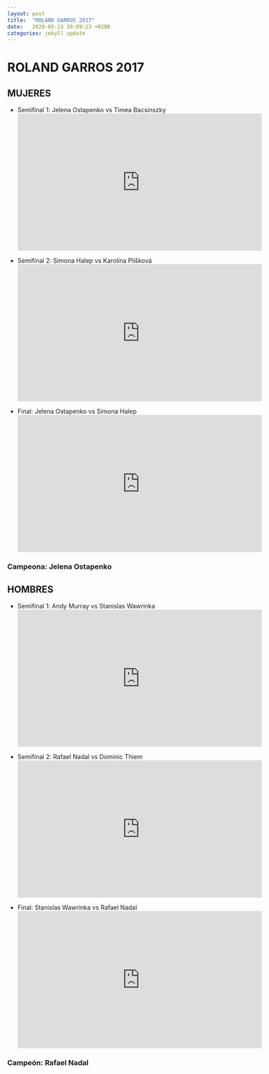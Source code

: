 ```yaml
---
layout: post
title:  "ROLAND GARROS 2017"
date:   2020-05-13 20:09:23 +0200
categories: jekyll update
---
```


# ROLAND GARROS 2017

## MUJERES
* Semifinal 1: Jelena Ostapenko vs Timea Bacsinszky <iframe width="560" height="315" src="https://www.youtube.com/embed/CZpV-naj5r8" frameborder="0" allow="accelerometer; autoplay; encrypted-media; gyroscope; picture-in-picture" allowfullscreen></iframe>

* Semifinal 2: Simona Halep vs Karolína Plíšková  <iframe width="560" height="315" src="https://www.youtube.com/embed/bXZotufWwno" frameborder="0" allow="accelerometer; autoplay; encrypted-media; gyroscope; picture-in-picture" allowfullscreen></iframe>

* Final: Jelena Ostapenko vs Simona Halep  <iframe width="560" height="315" src="https://www.youtube.com/embed/obUCEKiGnf0" frameborder="0" allow="accelerometer; autoplay; encrypted-media; gyroscope; picture-in-picture" allowfullscreen></iframe>

### Campeona: Jelena Ostapenko

## HOMBRES
* Semifinal 1: Andy Murray vs Stanislas Wawrinka <iframe width="560" height="315" src="https://www.youtube.com/embed/jnAwoyYygAw" frameborder="0" allow="accelerometer; autoplay; encrypted-media; gyroscope; picture-in-picture" allowfullscreen></iframe>

* Semifinal 2: Rafael Nadal vs Dominic Thiem <iframe width="560" height="315" src="https://www.youtube.com/embed/UA-El1KnliY" frameborder="0" allow="accelerometer; autoplay; encrypted-media; gyroscope; picture-in-picture" allowfullscreen></iframe>

* Final: Stanislas Wawrinka vs Rafael Nadal <iframe width="560" height="315" src="https://www.youtube.com/embed/QNgE9-0sNjQ" frameborder="0" allow="accelerometer; autoplay; encrypted-media; gyroscope; picture-in-picture" allowfullscreen></iframe>

### Campeón: Rafael Nadal 
